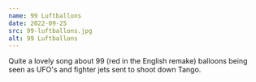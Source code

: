 ```yaml
---
name: 99 Luftballons
date: 2022-09-25
src: 99-luftballons.jpg
alt: 99 Luftballons
---
```


Quite a lovely song about 99 (red in the English remake) balloons being seen as UFO's and fighter jets sent to shoot down Tango.
